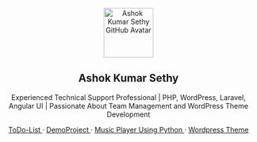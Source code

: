 <p align="center">
 <img width="100px" src="https://avatars.githubusercontent.com/u/36642819?v=4" align="center" alt="Ashok Kumar Sethy GitHub Avatar" />
 <h2 align="center">Ashok Kumar Sethy</h2>
 <p align="center">Experienced Technical Support Professional | PHP, WordPress, Laravel, Angular UI | Passionate About Team Management and WordPress Theme Development</p>
</p>
<p align="center">
    <a href="https://github.com/ashoksethy/Todo-list">
        ToDo-List
    </a>
    ·
    <a href="">
      DemoProject
    </a>
    ·
    <a href="https://github.com/ashoksethy/music-player">
      Music Player Using Python
    </a>
    ·
    <a href="">
      Wordpress Theme
    </a>
    <br />
    <br />
</p>


<!-- <p align="center">
    <a href="#all-demos">View Demo</a>
    ·
    <a href="https://github.com/AshokSethy/github-readme-stats/issues/new?assignees=&labels=bug&projects=&template=bug_report.yml">Report Bug</a>
    ·
    <a href="https://github.com/AshokSethy/github-readme-stats/issues/new?assignees=&labels=enhancement&projects=&template=feature_request.yml">Request Feature</a>
    ·
    <a href="https://github.com/AshokSethy/github-readme-stats/discussions/1770">FAQ</a>
    ·
    <a href="https://github.com/AshokSethy/github-readme-stats/discussions/new?category=q-a">Ask Question</a>
</p> -->

<!-- <p align="center">
    <a href="/docs/readme_fr.md">Français </a>
    ·
    <a href="/docs/readme_cn.md">简体中文</a>
    ·
    <a href="/docs/readme_es.md">Español</a>
    ·
    <a href="/docs/readme_de.md">Deutsch</a>
    ·
    <a href="/docs/readme_ja.md">日本語</a>
    ·
    <a href="/docs/readme_pt-BR.md">Português Brasileiro</a>
    ·
    <a href="/docs/readme_it.md">Italiano</a>
    ·
    <a href="/docs/readme_kr.md">한국어</a>
    ·
    <a href="/docs/readme_nl.md">Nederlands</a>
    ·
    <a href="/docs/readme_np.md">नेपाली</a>
    ·
    <a href="/docs/readme_tr.md">Türkçe</a>
</p> -->
